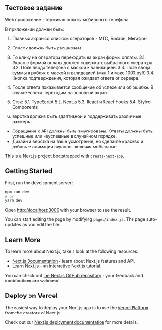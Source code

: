 ## Тестовое задание
Web приложение - терминал оплаты мобильного телефона.

В приложении должен быть:
1. Главный экран со списком операторов - МТС, Билайн, Мегафон.
2. Список должен быть расширяем.
3. По клику на оператора переходить на экран формы оплаты.
 3.1. Экран с формой оплаты должен содержать выбранного оператора
 3.2. Поле ввода телефона с маской и валидацией.
 3.3. Поле ввода суммы в рублях с маской и валидацией (мин 1 и макс 1000 руб)
 3.4. Кнопка подтверждения, которая ожидает ответа от сервера.

4. После ответа показывается сообщение об успехе или об ошибке. В случае успеха переходим на основной экран.

5. Стэк:
 5.1. TypeScript
 5.2. Next.js
 5.3. React и React Hooks
 5.4. Styled-Components

 6. верстка должна быть адаптивной и поддерживать различные размеры.

- Обращение к API должны быть эмулированы. Ответы должны быть успешные или неуспешные в случайном порядке.
- Дизайн и верстка на ваше усмотрение, но сделайте красиво и добавьте
анимации
экранов, включая мобильные.

This is a [Next.js](https://nextjs.org/) project bootstrapped with [`create-next-app`](https://github.com/vercel/next.js/tree/canary/packages/create-next-app).

## Getting Started

First, run the development server:

```bash
npm run dev
# or
yarn dev
```

Open [http://localhost:3000](http://localhost:3000) with your browser to see the result.

You can start editing the page by modifying `pages/index.js`. The page auto-updates as you edit the file.

## Learn More

To learn more about Next.js, take a look at the following resources:

- [Next.js Documentation](https://nextjs.org/docs) - learn about Next.js features and API.
- [Learn Next.js](https://nextjs.org/learn) - an interactive Next.js tutorial.

You can check out [the Next.js GitHub repository](https://github.com/vercel/next.js/) - your feedback and contributions are welcome!

## Deploy on Vercel

The easiest way to deploy your Next.js app is to use the [Vercel Platform](https://vercel.com/import?utm_medium=default-template&filter=next.js&utm_source=create-next-app&utm_campaign=create-next-app-readme) from the creators of Next.js.

Check out our [Next.js deployment documentation](https://nextjs.org/docs/deployment) for more details.
